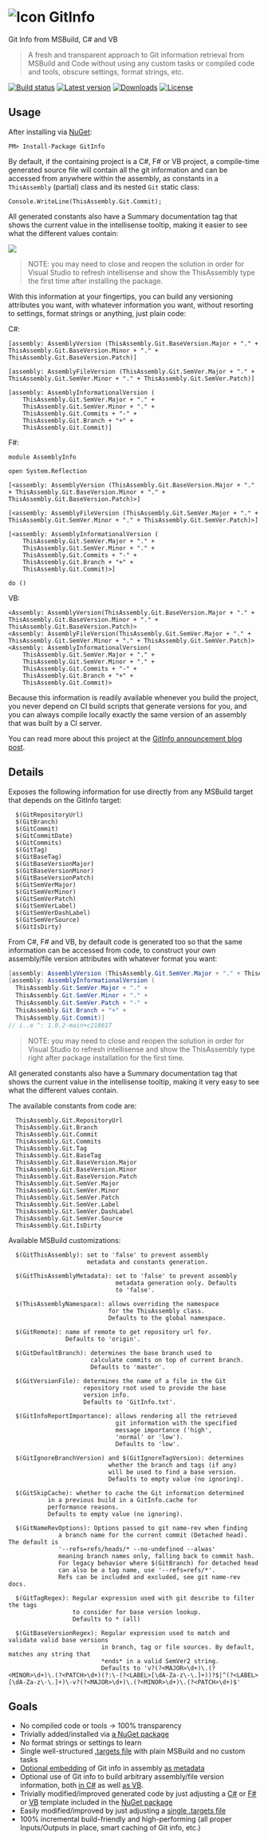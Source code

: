 ![Icon](https://raw.githubusercontent.com/devlooped/GitInfo/main/assets/images/git.png) GitInfo
============

Git Info from MSBuild, C# and VB

> A fresh and transparent approach to Git information retrieval from MSBuild and Code without 
> using any custom tasks or compiled code and tools, obscure settings, format strings, etc. 

[![Build status](https://ci.appveyor.com/api/projects/status/p9e5xdd86vnfe0q8?svg=true)](https://ci.appveyor.com/project/MobileEssentials/gitinfo) 
[![Latest version](https://img.shields.io/nuget/v/GitInfo.svg)](https://www.nuget.org/packages/GitInfo)
[![Downloads](https://img.shields.io/nuget/dt/GitInfo.svg)](https://www.nuget.org/packages/GitInfo)
[![License](https://img.shields.io/:license-MIT-blue.svg)](https://opensource.org/licenses/mit-license.php)

## Usage

After installing via [NuGet](https://www.nuget.org/packages/GitInfo):

	PM> Install-Package GitInfo

By default, if the containing project is a C#, F# or VB project, a compile-time generated source file will contain 
all the git information and can be accessed from anywhere within the assembly, as constants in a 
`ThisAssembly` (partial) class and its nested `Git` static class:

	Console.WriteLine(ThisAssembly.Git.Commit);

All generated constants also have a Summary documentation tag that shows the current 
value in the intellisense tooltip, making it easier to see what the different values contain:

![](https://raw.githubusercontent.com/devlooped/GitInfo/main/assets/images/tooltip.png)

> NOTE: you may need to close and reopen the solution in order 
> for Visual Studio to refresh intellisense and show the 
> ThisAssembly type the first time after installing the package.

With this information at your fingertips, you can build any versioning attributes you want, 
with whatever information you want, without resorting to settings, format strings or anything, 
just plain code:

C#:
```
[assembly: AssemblyVersion (ThisAssembly.Git.BaseVersion.Major + "." + ThisAssembly.Git.BaseVersion.Minor + "." + ThisAssembly.Git.BaseVersion.Patch)]

[assembly: AssemblyFileVersion (ThisAssembly.Git.SemVer.Major + "." + ThisAssembly.Git.SemVer.Minor + "." + ThisAssembly.Git.SemVer.Patch)]

[assembly: AssemblyInformationalVersion (
	ThisAssembly.Git.SemVer.Major + "." + 
	ThisAssembly.Git.SemVer.Minor + "." + 
	ThisAssembly.Git.Commits + "-" + 
	ThisAssembly.Git.Branch + "+" + 
	ThisAssembly.Git.Commit)]
```

F#:
```
module AssemblyInfo

open System.Reflection

[<assembly: AssemblyVersion (ThisAssembly.Git.BaseVersion.Major + "." + ThisAssembly.Git.BaseVersion.Minor + "." + ThisAssembly.Git.BaseVersion.Patch)>]

[<assembly: AssemblyFileVersion (ThisAssembly.Git.SemVer.Major + "." + ThisAssembly.Git.SemVer.Minor + "." + ThisAssembly.Git.SemVer.Patch)>]

[<assembly: AssemblyInformationalVersion (
    ThisAssembly.Git.SemVer.Major + "." + 
    ThisAssembly.Git.SemVer.Minor + "." + 
    ThisAssembly.Git.Commits + "-" + 
    ThisAssembly.Git.Branch + "+" + 
    ThisAssembly.Git.Commit)>]

do ()
```

VB:
```
<Assembly: AssemblyVersion(ThisAssembly.Git.BaseVersion.Major + "." + ThisAssembly.Git.BaseVersion.Minor + "." + ThisAssembly.Git.BaseVersion.Patch)>
<Assembly: AssemblyFileVersion(ThisAssembly.Git.SemVer.Major + "." + ThisAssembly.Git.SemVer.Minor + "." + ThisAssembly.Git.SemVer.Patch)>
<Assembly: AssemblyInformationalVersion(
    ThisAssembly.Git.SemVer.Major + "." +
    ThisAssembly.Git.SemVer.Minor + "." +
    ThisAssembly.Git.Commits + "-" +
    ThisAssembly.Git.Branch + "+" +
    ThisAssembly.Git.Commit)>
```

Because this information is readily available whenever you build the project, you 
never depend on CI build scripts that generate versions for you, and you can 
always compile locally exactly the same version of an assembly that was built by 
a CI server.

You can read more about this project at the 
[GitInfo announcement blog post](http://www.cazzulino.com/git-info-from-msbuild-and-code.html).

## Details

Exposes the following information for use directly from any MSBuild 
target that depends on the GitInfo target:

```
  $(GitRepositoryUrl)
  $(GitBranch)
  $(GitCommit)
  $(GitCommitDate)
  $(GitCommits)
  $(GitTag)
  $(GitBaseTag)
  $(GitBaseVersionMajor)
  $(GitBaseVersionMinor)
  $(GitBaseVersionPatch)
  $(GitSemVerMajor)
  $(GitSemVerMinor)
  $(GitSemVerPatch)
  $(GitSemVerLabel)
  $(GitSemVerDashLabel)
  $(GitSemVerSource)
  $(GitIsDirty)
```

From C#, F# and VB, by default code is generated too so that the same 
information can be accessed from code, to construct your own 
assembly/file version attributes with whatever format you want:

```csharp
[assembly: AssemblyVersion (ThisAssembly.Git.SemVer.Major + "." + ThisAssembly.Git.SemVer.Minor + "." + ThisAssembly.Git.SemVer.Patch)]
[assembly: AssemblyInformationalVersion (
  ThisAssembly.Git.SemVer.Major + "." +
  ThisAssembly.Git.SemVer.Minor + "." +
  ThisAssembly.Git.SemVer.Patch + "-" +
  ThisAssembly.Git.Branch + "+" +
  ThisAssembly.Git.Commit)]
// i..e ^: 1.0.2-main+c218617
```

> NOTE: you may need to close and reopen the solution in order 
> for Visual Studio to refresh intellisense and show the 
> ThisAssembly type right after package installation for 
> the first time.

All generated constants also have a Summary documentation tag 
that shows the current value in the intellisense tooltip, making 
it very easy to see what the different values contain.

The available constants from code are:

```
  ThisAssembly.Git.RepositoryUrl
  ThisAssembly.Git.Branch
  ThisAssembly.Git.Commit
  ThisAssembly.Git.Commits
  ThisAssembly.Git.Tag
  ThisAssembly.Git.BaseTag
  ThisAssembly.Git.BaseVersion.Major
  ThisAssembly.Git.BaseVersion.Minor
  ThisAssembly.Git.BaseVersion.Patch
  ThisAssembly.Git.SemVer.Major
  ThisAssembly.Git.SemVer.Minor
  ThisAssembly.Git.SemVer.Patch
  ThisAssembly.Git.SemVer.Label
  ThisAssembly.Git.SemVer.DashLabel
  ThisAssembly.Git.SemVer.Source
  ThisAssembly.Git.IsDirty
```

Available MSBuild customizations:

```
  $(GitThisAssembly): set to 'false' to prevent assembly 
                      metadata and constants generation.

  $(GitThisAssemblyMetadata): set to 'false' to prevent assembly 
                              metadata generation only. Defaults 
                              to 'false'.

  $(ThisAssemblyNamespace): allows overriding the namespace
                            for the ThisAssembly class.
                            Defaults to the global namespace.

  $(GitRemote): name of remote to get repository url for.
                Defaults to 'origin'.

  $(GitDefaultBranch): determines the base branch used to 
                       calculate commits on top of current branch.
                       Defaults to 'master'.

  $(GitVersionFile): determines the name of a file in the Git 
                     repository root used to provide the base 
                     version info.
                     Defaults to 'GitInfo.txt'.

  $(GitInfoReportImportance): allows rendering all the retrieved
                              git information with the specified
                              message importance ('high', 
                              'normal' or 'low').
                              Defaults to 'low'.

  $(GitIgnoreBranchVersion) and $(GitIgnoreTagVersion): determines 
                            whether the branch and tags (if any) 
                            will be used to find a base version.
                            Defaults to empty value (no ignoring).

  $(GitSkipCache): whether to cache the Git information determined
           in a previous build in a GitInfo.cache for
           performance reasons.
           Defaults to empty value (no ignoring).

  $(GitNameRevOptions): Options passed to git name-rev when finding
              a branch name for the current commit (Detached head). The default is
              '--refs=refs/heads/* --no-undefined --alwas'
              meaning branch names only, falling back to commit hash.
              For legacy behavior where $(GitBranch) for detached head
              can also be a tag name, use '--refs=refs/*'.
              Refs can be included and excluded, see git name-rev docs.

  $(GitTagRegex): Regular expression used with git describe to filter the tags 
                  to consider for base version lookup.
                  Defaults to * (all)
           
  $(GitBaseVersionRegex): Regular expression used to match and validate valid base versions
                          in branch, tag or file sources. By default, matches any string that 
                          *ends* in a valid SemVer2 string.
                          Defaults to 'v?(?<MAJOR>\d+)\.(?<MINOR>\d+)\.(?<PATCH>\d+)(?:\-(?<LABEL>[\dA-Za-z\-\.]+))?$|^(?<LABEL>[\dA-Za-z\-\.]+)\-v?(?<MAJOR>\d+)\.(?<MINOR>\d+)\.(?<PATCH>\d+)$'
```

## Goals

- No compiled code or tools -> 100% transparency
- Trivially added/installed via [a NuGet package](https://www.nuget.org/packages/GitInfo)
- No format strings or settings to learn
- Single well-structured [.targets file](https://github.com/kzu/GitInfo/blob/main/src/GitInfo/build/GitInfo.targets) 
  with plain MSBuild and no custom tasks
- [Optional embedding](https://github.com/kzu/GitInfo/blob/main/src/GitInfo/build/GitInfo.targets#L51) 
  of Git info in assembly [as metadata](https://github.com/kzu/GitInfo/blob/main/src/GitInfo/build/GitInfo.cs.pp#L4)
- Optional use of Git info to build arbitrary assembly/file version information, both 
  [in C#](https://github.com/kzu/GitInfoDemo/blob/main/GitInfoDemo/Properties/AssemblyInfo.cs#L10) as well 
  [as VB](https://github.com/kzu/GitInfoDemo/blob/main/GitInfoDemoVB/My%20Project/AssemblyInfo.vb#L8).
- Trivially modified/improved generated code by just adjusting a 
  [C#](https://github.com/kzu/GitInfo/blob/main/src/GitInfo/build/GitInfo.cs.pp) or 
  [F#](https://github.com/kzu/GitInfo/blob/main/src/GitInfo/build/GitInfo.fs.pp) or 
  [VB](https://github.com/kzu/GitInfo/blob/main/src/GitInfo/build/GitInfo.vb.pp) template 
  included in the [NuGet package](https://www.nuget.org/packages/GitInfo)
- Easily modified/improved by just adjusting a 
  [single .targets file](https://github.com/kzu/GitInfo/blob/main/src/GitInfo/build/GitInfo.targets) 
- 100% incremental build-friendly and high-performing (all proper Inputs/Outputs in place, smart caching of Git info, etc.)


<!-- include docs/footer.md -->
